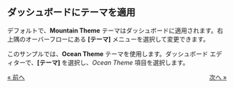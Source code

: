 ## ダッシュボードにテーマを適用 

デフォルトで、**Mountain Theme** テーマはダッシュボードに適用されます。右上隅のオーバーフローにある **[テーマ]** メニューを選択して変更できます。


このサンプルでは、**Ocean Theme** テーマを使用します。ダッシュボード エディターで、**[テーマ]** を選択し、*Ocean Theme* 項目を選択します。

<style>
.previous {
    text-align: left
}

.next {
    float: right
}

</style>

<a href="creating-dashboard-filter-connecting-visualization.md" class="previous">&laquo; 前へ</a>
<a href="adding-other-visualizations.md" class="next">次へ &raquo;</a>


